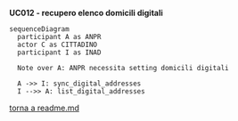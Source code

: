 **UC012 - recupero elenco domicili digitali**

```mermaid
sequenceDiagram
  participant A as ANPR
  actor C as CITTADINO
  participant I as INAD

  Note over A: ANPR necessita setting domicili digitali

  A ->> I: sync_digital_addresses
  I -->> A: list_digital_addresses
  ```

  [torna a readme.md](../readme.md)